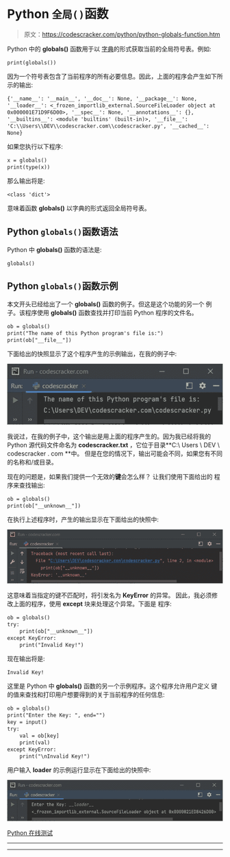 # Python `全局()`函数

> 原文：<https://codescracker.com/python/python-globals-function.htm>

Python 中的 **globals()** 函数用于以 [字典](/python/python-dictionary.htm)的形式获取当前的全局符号表。例如:

```
print(globals())
```

因为一个符号表包含了当前程序的所有必要信息。因此，上面的程序会产生如下所示的输出:

```
{'__name__': '__main__', '__doc__': None, '__package__': None, '__loader__': <_frozen_importlib_external.SourceFileLoader object at 0x000001E71D9F6D00>, '__spec__': None, '__annotations__': {}, '__builtins__': <module 'builtins' (built-in)>, '__file__': 'C:\\Users\\DEV\\codescracker.com\\codescracker.py', '__cached__': None}
```

如果您执行以下程序:

```
x = globals()
print(type(x))
```

那么输出将是:

```
<class 'dict'>
```

意味着函数 **globals()** 以字典的形式返回全局符号表。

## Python `globals()`函数语法

Python 中 **globals()** 函数的语法是:

```
globals()
```

## Python `globals()`函数示例

本文开头已经给出了一个 **globals()** 函数的例子。但这是这个功能的另一个 例子。该程序使用 **globals()** 函数查找并打印当前 Python 程序的文件名。

```
ob = globals()
print("The name of this Python program's file is:")
print(ob["__file__"])
```

下面给出的快照显示了这个程序产生的示例输出，在我的例子中:

![python globals function](img/9ea41a2323dba62e0c3ebd36b6199d78.png)

我说过，在我的例子中，这个输出是用上面的程序产生的。因为我已经将我的 Python 源代码文件命名为 **codescracker.txt** ，它位于目录**C:\ Users \ DEV \ codescracker . com \**中。 但是在您的情况下，输出可能会不同，如果您有不同的名称和/或目录。

现在的问题是，如果我们提供一个无效的**键**会怎么样？
让我们使用下面给出的 程序来查找输出:

```
ob = globals()
print(ob["__unknown__"])
```

在执行上述程序时，产生的输出显示在下面给出的快照中:

![python globals function example](img/b974a6a75d07df9e83c02ccf716b4195.png)

这意味着当指定的键不匹配时，将引发名为 **KeyError** 的异常。 因此，我必须修改上面的程序，使用 **except** 块来处理这个异常。下面是 程序:

```
ob = globals()
try:
    print(ob["__unknown__"])
except KeyError:
    print("Invalid Key!")
```

现在输出将是:

```
Invalid Key!
```

这里是 Python 中 **globals()** 函数的另一个示例程序。这个程序允许用户定义 键的值来查找和打印用户想要得到的关于当前程序的任何信息:

```
ob = globals()
print("Enter the Key: ", end="")
key = input()
try:
    val = ob[key]
    print(val)
except KeyError:
    print("\nInvalid Key!")
```

用户输入 **__loader__** 的示例运行显示在下面给出的快照中:

![python globals function program](img/d0cba954e79e5c7c98b4cf83af02f7d5.png)

[Python 在线测试](/exam/showtest.php?subid=10)

* * *

* * *